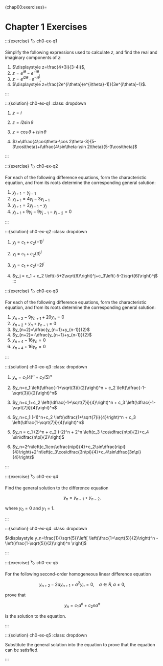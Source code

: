 (chap00:exercises)=
# Chapter 1 Exercises

:::{exercise}
:label: ch0-ex-q1

Simplify the following expressions used to calculate $z$, and find the real and imaginary components of $z$:

1. $\displaystyle z=\frac{4+3i}{3-4i}$,
1. $\displaystyle z=e^{i\theta}-e^{-i\theta}$,
1. $\displaystyle z=e^{i2\theta} \cdot e^{-i\theta}$,
1. $\displaystyle z=\frac{2e^{i\theta}(e^{i\theta}-1)}{3e^{i\theta}-1}$.

:::

:::{solution} ch0-ex-q1
:class: dropdown

1.  $z=i$

1.  $z=i2\sin\theta$

1. $z=\cos\theta+i\sin\theta$

1. $z=\dfrac{4\cos\theta-\cos 2\theta-3}{5-3\cos\theta}+i\dfrac{4\sin\theta-\sin 2\theta}{5-3\cos\theta}$

:::


:::{exercise}
:label: ch0-ex-q2

For each of the following difference equations, form the characteristic equation, and from its roots determine the corresponding general solution:

1. $y_{j+1}=y_{j-1}$
1. $y_{j+1}=4y_j-3y_{j-1}$
1. $y_{j+1}=2y_{j-1}-y_j$
1. $y_{j+1}+9y_j - 9y_{j-1}-y_{j-2}=0$

:::

:::{solution} ch0-ex-q2
:class: dropdown

1. $y_j = c_1 + c_2 (-1)^j$

1. $y_j = c_1 + c_2 (3)^j$

1. $y_j = c_1 + c_2 (-2)^j$

1. $y_j = c_1 + c_2 \left(-5+2\sqrt{6}\right)^j+c_3\left(-5-2\sqrt{6}\right)^j$
:::



:::{exercise}
:label: ch0-ex-q3

For each of the following difference equations, form the characteristic equation, and from its roots determine the corresponding general solution:
		

1. $y_{n+2}-9y_{n+1}+20y_n=0$
1. $y_{n+2}+y_{n}+y_{n-1}=0$        
1. $y_{n+2}=\dfrac{y_{n+1}+y_{n-1}}{2}$
1. $y_{n+2}=-\dfrac{y_{n+1}+y_{n-1}}{2}$
1. $y_{n+4}-16 y_n=0$
1. $y_{n+4}+16 y_n=0$        

:::

:::{solution} ch0-ex-q3
:class: dropdown

1. $y_n=c_1 (4)^n + c_2 (5)^n$

1. $y_n=c_1 \left(\dfrac{-1+\sqrt{3}i}{2}\right)^n + c_2 \left(\dfrac{-1-\sqrt{3}i}{2}\right)^n$

1. $y_n=c_1+c_2 \left(\dfrac{-1+\sqrt{7}i}{4}\right)^n + c_3 \left(\dfrac{-1-\sqrt{7}i}{4}\right)^n$

1. $y_n=c_1 (-1)^n+c_2 \left(\dfrac{1+\sqrt{7}i}{4}\right)^n + c_3 \left(\dfrac{1-\sqrt{7}i}{4}\right)^n$

1. $y_n = c_1 (2)^n + c_2 (-2)^n + 2^n \left(c_3 \cos\dfrac{n\pi}{2}+c_4 \sin\dfrac{n\pi}{2}\right)$

1. $y_n=2^n\left(c_1\cos\dfrac{n\pi}{4}+c_2\sin\dfrac{n\pi}{4}\right)+2^n\left(c_3\cos\dfrac{3n\pi}{4}+c_4\sin\dfrac{3n\pi}{4}\right)$
		
:::


:::{exercise} 
:label: ch0-ex-q4

Find the general solution to the difference equation

$$y_{n}=y_{n-1} + y_{n-2},$$

where $y_0=0$ and $y_1=1$.

:::

:::{solution} ch0-ex-q4
:class: dropdown

$\displaystyle y_n=\frac{1}{\sqrt{5}}\left[ \left(\frac{1+\sqrt{5}}{2}\right)^n - \left(\frac{1-\sqrt{5}}{2}\right)^n \right]$

:::

:::{exercise} 
:label: ch0-ex-q5

For the following second-order homogeneous linear difference equation

$$y_{n+2} - 2 a y_{n+1}+ a^2 y_n =0, \quad a\in R, a\ne0,$$

prove that 

$$y_n = c_1 a^n + c_2 n a^n$$

is the solution to the equation.

:::

:::{solution} ch0-ex-q5
:class: dropdown

Substitute the general solution into the equation to prove that the equation can be satisfied.

:::